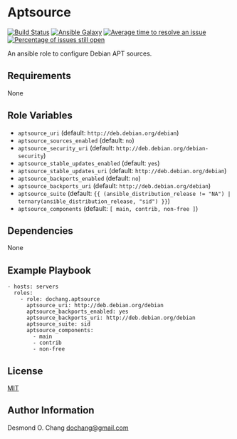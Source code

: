 Aptsource
=========

[![Build Status](https://travis-ci.org/dochang/ansible-role-aptsource.svg?branch=master)](https://travis-ci.org/dochang/ansible-role-aptsource)
[![Ansible Galaxy](https://img.shields.io/badge/galaxy-dochang.aptsource-blue.svg)](https://galaxy.ansible.com/dochang/aptsource/)
[![Average time to resolve an issue](http://isitmaintained.com/badge/resolution/dochang/ansible-role-aptsource.svg)](http://isitmaintained.com/project/dochang/ansible-role-aptsource "Average time to resolve an issue")
[![Percentage of issues still open](http://isitmaintained.com/badge/open/dochang/ansible-role-aptsource.svg)](http://isitmaintained.com/project/dochang/ansible-role-aptsource "Percentage of issues still open")

An ansible role to configure Debian APT sources.

Requirements
------------

None

Role Variables
--------------

  - `aptsource_uri` (default: `http://deb.debian.org/debian`)
  - `aptsource_sources_enabled` (default: `no`)
  - `aptsource_security_uri` (default: `http://deb.debian.org/debian-security`)
  - `aptsource_stable_updates_enabled` (default: `yes`)
  - `aptsource_stable_updates_uri` (default: `http://deb.debian.org/debian`)
  - `aptsource_backports_enabled` (default: `no`)
  - `aptsource_backports_uri` (default: `http://deb.debian.org/debian`)
  - `aptsource_suite` (default: `{{ (ansible_distribution_release != "NA") | ternary(ansible_distribution_release, "sid") }}`)
  - `aptsource_components` (default: `[ main, contrib, non-free ]`)

Dependencies
------------

None

Example Playbook
----------------

    - hosts: servers
      roles:
        - role: dochang.aptsource
          aptsource_uri: http://deb.debian.org/debian
          aptsource_backports_enabled: yes
          aptsource_backports_uri: http://deb.debian.org/debian
          aptsource_suite: sid
          aptsource_components:
            - main
            - contrib
            - non-free

License
-------

[MIT](https://dochang.mit-license.org/)

Author Information
------------------

Desmond O. Chang <dochang@gmail.com>
